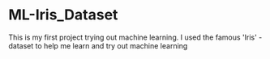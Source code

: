 # ML-Iris_Dataset
This is my first project trying out machine learning. I used the famous 'Iris' - dataset to help me learn and try out machine learning
